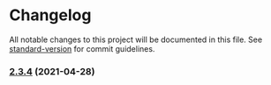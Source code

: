 # Changelog

All notable changes to this project will be documented in this file. See [standard-version](https://github.com/conventional-changelog/standard-version) for commit guidelines.

### [2.3.4](https://github.com/tehpsalmist/ng-tailwindcss/compare/v2.3.3...v2.3.4) (2021-04-28)
